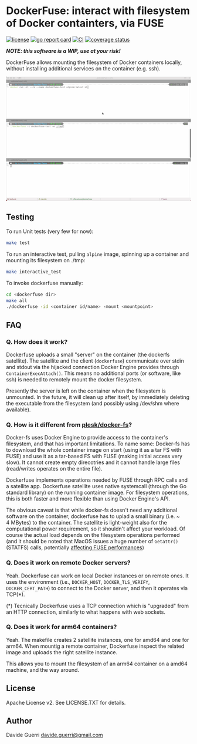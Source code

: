 # DockerFuse: interact with filesystem of Docker containters, via FUSE

[![license](https://img.shields.io/badge/License-Apache_2.0-blue.svg)](https://opensource.org/licenses/Apache-2.0) [![go report card](https://goreportcard.com/badge/github.com/dguerri/dockerfuse)](https://goreportcard.com/report/github.com/dguerri/dockerfuse) [![CI](https://github.com/dguerri/dockerfuse/actions/workflows/run-CI.yml/badge.svg)](https://github.com/dguerri/dockerfuse/actions/workflows/run-CI.yml) [![coverage status](https://coveralls.io/repos/github/dguerri/dockerfuse/badge.svg?branch=main)](https://coveralls.io/github/dguerri/dockerfuse?branch=main)

***NOTE: this software is a WIP, use at your risk!***

DockerFuse allows mounting the filesystem of Docker containers locally, without installing additional services on the container (e.g. ssh).

![dockerfuse demo](doc/dockerfuse.gif)

## Testing

To run Unit tests (very few for now):

```bash
make test
```

To run an interactive test, pulling `alpine` image, spinning up a container and mounting its filesystem on ./tmp:

```bash
make interactive_test
```

To invoke dockerfuse manually:

```bash
cd <dockerfuse dir>
make all
./dockerfuse -id <container id/name> -mount <mountpoint>
```

## FAQ

### Q. How does it work?

Dockerfuse uploads a small "server" on the container (the dockerfs satellite).
The satellite and the client (`dockerfuse`) communicate over stdin and stdout via the hijacked connection Docker Engine provides through `ContainerExecAttach()`.
This means no additional ports (or software, like ssh) is needed to remotely mount the docker filesystem.

Presently the server is left on the container when the filesystem is unmounted. In the future, it will clean up after itself, by immediately deleting the executable from the filesystem (and possibly using /dev/shm where available).

### Q. How is it different from [plesk/docker-fs](https://github.com/plesk/docker-fs)?

Docker-fs uses Docker Engine to provide access to the container's filesystem, and that has important limitations.
To name some: Docker-fs has to download the whole container image on start (using it as a tar FS with FUSE) and use it as a tar-based FS with FUSE (making initial access very slow). It cannot create empty direcotries and it cannot handle large files (read/writes operates on the entire file).

Dockerfuse implements operations needed by FUSE through RPC calls and a satellite app.
Dockerfuse satellite uses native systemcall (through the Go standard library) on the running container image. For filesystem operations, this is both faster and more flexible than using Docker Engine's API.

The obvious caveat is that while docker-fs doesn't need any additional software on the container, dockerfuse has to uplad a small binary (i.e. ~ 4 MBytes) to the container.
The satellite is light-weight also for the computational power requirement, so it shouldn't affect your workload. Of course the actual load depends on the filesystem operations performed (and it should be noted that MacOS issues a huge number of `Getattr()` (STATFS) calls, potentially [affecting FUSE performances](https://github.com/hanwen/go-fuse#macos-support))

### Q. Does it work on remote Docker servers?

Yeah. Dockerfuse can work on local Docker instances or on remote ones.
It uses the environment (i.e., `DOCKER_HOST`, `DOCKER_TLS_VERIFY`, `DOCKER_CERT_PATH`) to connect to the Docker server, and then it operates via TCP(*).

(*) Tecnically Dockerfuse uses a TCP connection which is "upgraded" from an HTTP connection, similarly to what happens with web sockets.

### Q. Does it work for arm64 containers?

Yeah. The makefile creates 2 satellite instances, one for amd64 and one for arm64.
When mountig a remote container, Dockerfuse inspect the related image and uploads the right satellite instance.

This allows you to mount the filesystem of an arm64 container on a amd64 machine, and the way around.

## License

Apache License v2. See LICENSE.TXT for details.

## Author

Davide Guerri <davide.guerri@gmail.com>
